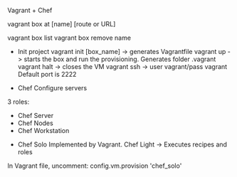 Vagrant + Chef

vagrant box at [name] [route or URL]

vagrant box list
vagrant box remove name

+ Init project
vagrant init [box_name] -> generates Vagrantfile
vagrant up -> starts the box and run the provisioning. Generates folder .vagrant
vagrant halt -> closes the VM
vagrant ssh -> user vagrant/pass vagrant  Default port is 2222

+ Chef
Configure servers

3 roles:
 - Chef Server
 - Chef Nodes
 - Chef Workstation

+ Chef Solo
Implemented by Vagrant.
Chef Light -> Executes recipes and roles

In Vagrant file, uncomment: config.vm.provision 'chef_solo'

